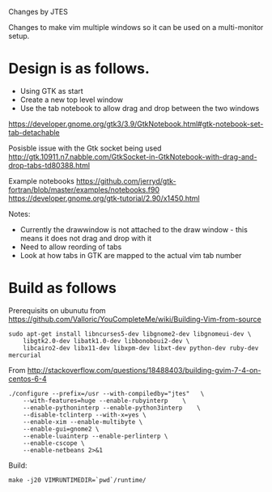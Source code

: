 Changes by JTES

Changes to make vim multiple windows so it can be used on a multi-monitor setup.

# Design is as follows.

* Using GTK as start
* Create a new top level window
* Use the tab notebook to allow drag and drop between the two windows

https://developer.gnome.org/gtk3/3.9/GtkNotebook.html#gtk-notebook-set-tab-detachable

Posisble issue with the Gtk socket being used
http://gtk.10911.n7.nabble.com/GtkSocket-in-GtkNotebook-with-drag-and-drop-tabs-td80388.html

Example notebooks
https://github.com/jerryd/gtk-fortran/blob/master/examples/notebooks.f90
https://developer.gnome.org/gtk-tutorial/2.90/x1450.html

Notes:
* Currently the drawwindow is not attached to the draw window - this means it does not drag and drop with it
* Need to allow reording of tabs
* Look at how tabs in GTK are mapped to the actual vim tab number


# Build as follows

Prerequisits on ubunutu from https://github.com/Valloric/YouCompleteMe/wiki/Building-Vim-from-source

    sudo apt-get install libncurses5-dev libgnome2-dev libgnomeui-dev \
        libgtk2.0-dev libatk1.0-dev libbonoboui2-dev \
        libcairo2-dev libx11-dev libxpm-dev libxt-dev python-dev ruby-dev mercurial

From http://stackoverflow.com/questions/18488403/building-gvim-7-4-on-centos-6-4

    ./configure --prefix=/usr --with-compiledby="jtes"   \
        --with-features=huge --enable-rubyinterp    \
        --enable-pythoninterp --enable-python3interp    \
        --disable-tclinterp --with-x=yes \
        --enable-xim --enable-multibyte \
        --enable-gui=gnome2 \
        --enable-luainterp --enable-perlinterp \
        --enable-cscope \
        --enable-netbeans 2>&1

Build:

    make -j20 VIMRUNTIMEDIR=`pwd`/runtime/ 



